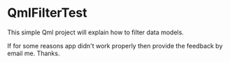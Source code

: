 # QmlFilterTest

This simple Qml project will explain how to filter data models.

If for some reasons app didn't work properly then provide the feedback by email me. Thanks.
